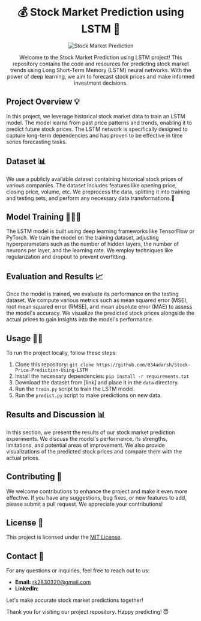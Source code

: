 <h1 align="center">💰 Stock Market Prediction using LSTM 💸</h1>

<p align="center">
  <img src="![Stock market](https://github.com/Rahulsingh2002/stock-analysis-using-LSTM/assets/119775555/d68828cf-70ff-406d-902f-78071fbc8e23)
" alt="Stock Market Prediction" />
</p>

<p align="center">
  Welcome to the Stock Market Prediction using LSTM project! This repository contains the code and resources for predicting stock market trends using Long Short-Term Memory (LSTM) neural networks. With the power of deep learning, we aim to forecast stock prices and make informed investment decisions.
</p>

## Project Overview 💡
In this project, we leverage historical stock market data to train an LSTM model. The model learns from past price patterns and trends, enabling it to predict future stock prices. The LSTM network is specifically designed to capture long-term dependencies and has proven to be effective in time series forecasting tasks.

## Dataset 📊
We use a publicly available dataset containing historical stock prices of various companies. The dataset includes features like opening price, closing price, volume, etc. We preprocess the data, splitting it into training and testing sets, and perform any necessary data transformations.🫡

## Model Training 🧑🏻‍💻
The LSTM model is built using deep learning frameworks like TensorFlow or PyTorch. We train the model on the training dataset, adjusting hyperparameters such as the number of hidden layers, the number of neurons per layer, and the learning rate. We employ techniques like regularization and dropout to prevent overfitting.

## Evaluation and Results 📈
Once the model is trained, we evaluate its performance on the testing dataset. We compute various metrics such as mean squared error (MSE), root mean squared error (RMSE), and mean absolute error (MAE) to assess the model's accuracy. We visualize the predicted stock prices alongside the actual prices to gain insights into the model's performance.

## Usage 💪🏻
To run the project locally, follow these steps:
1. Clone this repository: `git clone https://github.com/034adarsh/Stock-Price-Prediction-Using-LSTM`
2. Install the necessary dependencies: `pip install -r requirements.txt`
3. Download the dataset from [link] and place it in the `data` directory.
4. Run the `train.py` script to train the LSTM model.
5. Run the `predict.py` script to make predictions on new data.

## Results and Discussion 📊
In this section, we present the results of our stock market prediction experiments. We discuss the model's performance, its strengths, limitations, and potential areas of improvement. We also provide visualizations of the predicted stock prices and compare them with the actual prices.


## Contributing 🤝
We welcome contributions to enhance the project and make it even more effective. If you have any suggestions, bug fixes, or new features to add, please submit a pull request. We appreciate your contributions!

## License 🔐
This project is licensed under the [MIT License](LICENSE).

## Contact 📩
For any questions or inquiries, feel free to reach out to us:
- **Email:** rk2830320@gmail.com
- **LinkedIn:**

Let's make accurate stock market predictions together!

Thank you for visiting our project repository. Happy predicting! 😇
